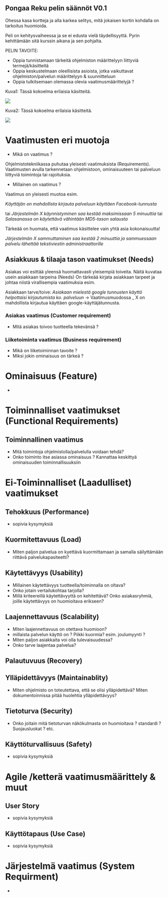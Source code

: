 ## Pongaa Reku pelin säännöt V0.1

Ohessa kasa kortteja ja alla karkea selitys, mitä jokaisen kortin kohdalla on tarkoitus huomioida.

Peli on kehitysvaiheessa ja se ei edusta vielä täydellisyyttä. Pyrin kehittämään sitä kurssin aikana ja sen pohjalta.

PELIN TAVOITE:

* Oppia tunnistamaan tärkeitä ohjelmiston määrittelyyn liittyviä termejä/käsitteitä
* Oppia keskustelmaan oleellisista asioista, jotka vaikuttavat ohjelmiston/palvelun määrittelyyn & suunnitteluun
* Oppia tulkitsemaan olemassa olevia vaatimusmäärittelyjä ?


Kuva1: Tässä kokoelma erilaisia käsitteitä.


![](https://github.com/JAMK-IT/TT0S0100-software-desing-and-testing/blob/master/images/bongaa-reku-suomeksi1.jpg)

Kuva2: Tässä kokoelma erilaisia käsitteitä.

![](https://github.com/JAMK-IT/TT0S0100-software-desing-and-testing/blob/master/images/bongaa-reku-suomeksi2.jpg)


# Vaatimusten eri muotoja

* Mikä on vaatimus ?

Ohjelmistotekniikassa puhutaa yleisesti vaatimuksista (Requirements). Vaatimusten avulla tarkennetaan ohjelmistoon, ominaisuuteen tai palveluun liittyviä toimintoja tai rajoituksia.

* Millainen on vaatimus ?

Vaatimus on yleisesti muotoa esim. 

_Käyttäjän on mahdollista kirjauta palveluun käyttäen Facebook-tunnusta_

tai _Järjestelmän X käynnistyminen saa kestää maksimissaan 5 minuuttia_ tai _Salasanassa on käytettävä vähintään MD5-tason salausta_

Tärkeää on huomata, että vaatimus käsittelee vain yhtä asia kokonaisuutta! 

_Järjestelmän X sammuttaminen saa kestää 2 minuuttia ja sammuessaan palvelu lähettää tekstiviestin administraattorille_

## Asiakkuus & tilaaja tason vaatimukset (Needs)

Asiakas voi esittää yleensä huomattavasti yleisempiä toiveita. Näitä kuvataa usein asiakkaan tarpeina (Needs)
On tärkeää kirjata asiakkaan tarpeet ja johtaa niistä virallisempia vaatimuksia esim.

Asiakkaan tarve/toive: _Asiakaan mielestä google tunnusten käyttö helpottaisi kirjautumista ko. palveluun_ -> Vaatimusmuodossa _ X on mahdollista kirjautua käyttäen google-käyttäjätunnusta.


### Asiakas vaatimus (Customer requirement)

* Mitä asiakas toivoo tuotteella tekevänsä ?

### Liiketoiminta vaatimus (Business requirement)

* Mikä on liiketoiminnan tavoite ?
* Miksi jokin ominaisuus on tärkeä ?

# Ominaisuus (Feature)

* 



# Toiminnalliset vaatimukset (Functional Requirements)

## Toiminnallinen vaatimus 

* Mitä toimintoja ohjelmistolla/palvelulla voidaan tehdä?
* Onko toiminto itse asiassa ominaisuus ? Kannattaa keskittyä ominaisuuden toiminnallisuuksiin

# Ei-Toiminnalliset (Laadulliset) vaatimukset


## Tehokkuus (Performance)

* sopivia kysymyksiä
 

## Kuormitettavuus (Load)

* Miten paljon palvelua on kyettävä kuormittamaan ja samalla säilyttämään riittävä palvelukapasiteetti?


 
## Käytettävyys (Usability)

* Millainen käytettävyys tuotteella/toiminnalla on oltava? 
* Onko jotain vertailukohtaa tarjolla?
* Millä kriteereillä käytettävyyttä on kehitettävä? Onko asiakasryhmiä, joille käytettävyys on huomioitava erikseen?


## Laajennettavuus (Scalability)

* Miten laajennettavuus on otettava huomioon? 
* millaista palvelun käyttö on ? Piikki kuormia? esim. joulumyynti ?
* Miten paljon asiakkaita voi olla tulevaisuudessa? 
* Onko tarve laajentaa palvelua?

## Palautuvuus (Recovery)

## Ylläpidettävyys (Maintainablity)

* Miten ohjelmisto on toteutettava, että se olisi ylläpidettävä? Miten dokumentoinnissa pitää huolehtia ylläpidettävyys?

## Tietoturva (Security)

* Onko joitain mitä tietoturvan näkökulmasta on huomioitava ? standardi ? Suojausluokat ? etc.

## Käyttöturvallisuus (Safety)

* sopivia kysymyksiä



# Agile /ketterä vaatimusmäärittely & muut 


## User Story

* sopivia kysymyksiä

## Käyttötapaus (Use Case)

* sopivia kysymyksiä




# Järjestelmä vaatimus (System Requirment)

*




